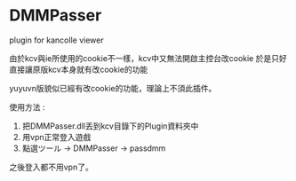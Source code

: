 # DMMPasser
plugin for kancolle viewer

由於kcv與ie所使用的cookie不一樣，kcv中又無法開啟主控台改cookie
於是只好直接讓原版kcv本身就有改cookie的功能

yuyuvn版貌似已經有改cookie的功能，理論上不須此插件。

使用方法 :<br>
1. 把DMMPasser.dll丟到kcv目錄下的Plugin資料夾中<br>
2. 用vpn正常登入遊戲<br>
3. 點選ツール -> DMMPasser -> passdmm<br>

之後登入都不用vpn了。

